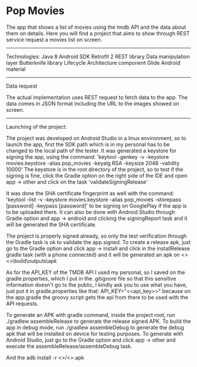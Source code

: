 # Pop Movies

The app that shows a list of movies using the tmdb API and the data about them on details. Here you will find a project that aims to show through REST service request a movies list on screen.
___________________________________________________________________________________________________________________________

Technologies:
    Java 8
    Android SDK
    Retrofit 2 REST library
    Data manipulation layer
    Butterknife library
    Lifecycle Architecture component
    Glide
    Android material
___________________________________________________________________________________________________________________________

Data request

The actual implementation uses REST request to fetch data to the app. The data comes in JSON format including the URL to the images showed on screen.
___________________________________________________________________________________________________________________________


Launching of the project:

The project was developed on Android Studio in a linux environment, so to launch the app, first the SDK path which is in my personal has to be changed to the local path of the tester.
It was generated a keystore for signing the app, using the command:
'keytool -genkey -v -keystore movies.keystore -alias pop_movies -keyalg RSA -keysize 2048 -validity 10000'
The keystore is in the root directory of the project, so to test if the signing is fine, click the Gradle option on the right side of the IDE and open app -> other and click on the task 'validateSigningRelease'
 
It was done the SHA certificate fingerprint as well with the command:
'keytool -list -v -keystore movies.keystore -alias pop_movies -storepass [password] -keypass [password]'
to be signing on GooglePlay if the app is to be uploaded there. It can also be done with Android Studio through Gradle option and app -> android and clicking the signingReport task and it will be generated the SHA certificate.

The project is properly signed already, so only the test verification through the Gradle task is ok to validate the app signed. To create a release apk, just go to the Gradle option and click app -> install and click in the installRelease gradle task (with a phone connected) and it will be generated an apk on <<ProjectPath>>\<<ModuleName>>\build\outputs\apk

As for the API_KEY of the TMDB API I used my personal, so I saved on the gradle.properties, which I put in the .gitignore file so that this sensitive information doesn't go to the public, I kindly ask you to use what you have, just put it in gradle.properties like that: API_KEY="<<api_key>>" because on the app.gradle the groovy script gets the api from there to be used with the API requests.

To generate an APK with gradle command, inside the project root, run ./gradlew assembleRelease to generate the release signed APK.
To build the app in debug mode, run ./gradlew assembleDebug to generate the debug apk that will be installed on device for testing purposes.
To generate with Android Studio, just go to the Gradle option and click app -> other and execute the assembleRelease/assembleDebug task.

And the adb install -r <<path-to-your-build-folder>>/<<yourAppName>>.apk
